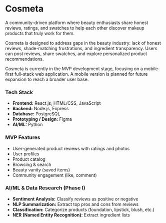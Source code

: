 # Cosmeta
A community-driven platform where beauty enthusiasts share honest reviews, ratings, and swatches to help each other discover makeup products that truly work for them. 

Cosmeta is designed to address gaps in the beauty industry: lack of honest reviews, shade-matching frustrations, and ingredient transparency. Users can post reviews, share swatches, and explore personalized product recommendations.

Cosmeta is currently in the MVP development stage, focusing on a mobile-first full-stack web application. A mobile version is planned for future expansion to reach a broader user base.

### Tech Stack
- **Frontend:** React.js, HTML/CSS, JavaScript
- **Backend:** Node.js, Express
- **Database:** PostgreSQL
- **Prototyping / Design:** Figma
- **AI/ML:** Python 

### MVP Features
- User-generated product reviews with ratings and photos
- User profiles
- Product catalog
- Browsing & search
- Beauty vanity (saved items)
- Community engagement (like, comment)

### AI/ML & Data Research (Phase I)
- **Sentiment Analysis:** Classify reviews as positive or negative
- **NLP Summarization:** Extract top pros and cons from reviews
- **Classification:** Categorize products (foundation, lipstick, blush, etc.)
- **NER (Named Entity Recognition):** Extract ingredient lists
